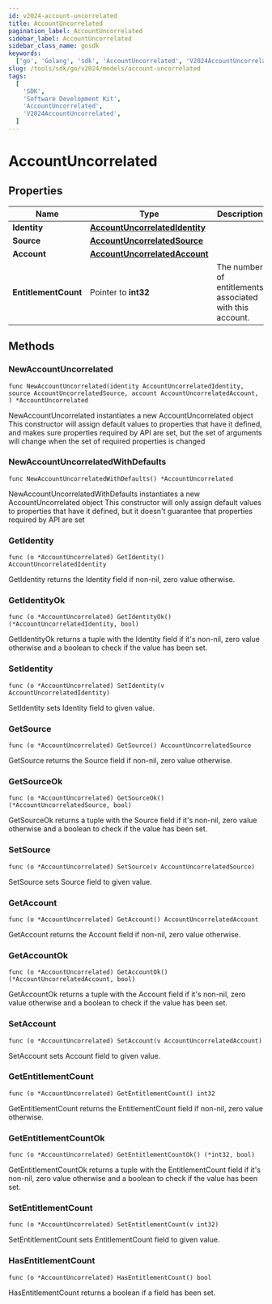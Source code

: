 ```yaml
---
id: v2024-account-uncorrelated
title: AccountUncorrelated
pagination_label: AccountUncorrelated
sidebar_label: AccountUncorrelated
sidebar_class_name: gosdk
keywords:
  ['go', 'Golang', 'sdk', 'AccountUncorrelated', 'V2024AccountUncorrelated']
slug: /tools/sdk/go/v2024/models/account-uncorrelated
tags:
  [
    'SDK',
    'Software Development Kit',
    'AccountUncorrelated',
    'V2024AccountUncorrelated',
  ]
---
```


# AccountUncorrelated

## Properties

| Name | Type | Description | Notes |
| --- | --- | --- | --- |
| **Identity** | [**AccountUncorrelatedIdentity**](account-uncorrelated-identity) |  |
| **Source** | [**AccountUncorrelatedSource**](account-uncorrelated-source) |  |
| **Account** | [**AccountUncorrelatedAccount**](account-uncorrelated-account) |  |
| **EntitlementCount** | Pointer to **int32** | The number of entitlements associated with this account. | [optional] |

## Methods

### NewAccountUncorrelated

`func NewAccountUncorrelated(identity AccountUncorrelatedIdentity, source AccountUncorrelatedSource, account AccountUncorrelatedAccount, ) *AccountUncorrelated`

NewAccountUncorrelated instantiates a new AccountUncorrelated object This constructor will assign default values to properties that have it defined, and makes sure properties required by API are set, but the set of arguments will change when the set of required properties is changed

### NewAccountUncorrelatedWithDefaults

`func NewAccountUncorrelatedWithDefaults() *AccountUncorrelated`

NewAccountUncorrelatedWithDefaults instantiates a new AccountUncorrelated object This constructor will only assign default values to properties that have it defined, but it doesn't guarantee that properties required by API are set

### GetIdentity

`func (o *AccountUncorrelated) GetIdentity() AccountUncorrelatedIdentity`

GetIdentity returns the Identity field if non-nil, zero value otherwise.

### GetIdentityOk

`func (o *AccountUncorrelated) GetIdentityOk() (*AccountUncorrelatedIdentity, bool)`

GetIdentityOk returns a tuple with the Identity field if it's non-nil, zero value otherwise and a boolean to check if the value has been set.

### SetIdentity

`func (o *AccountUncorrelated) SetIdentity(v AccountUncorrelatedIdentity)`

SetIdentity sets Identity field to given value.

### GetSource

`func (o *AccountUncorrelated) GetSource() AccountUncorrelatedSource`

GetSource returns the Source field if non-nil, zero value otherwise.

### GetSourceOk

`func (o *AccountUncorrelated) GetSourceOk() (*AccountUncorrelatedSource, bool)`

GetSourceOk returns a tuple with the Source field if it's non-nil, zero value otherwise and a boolean to check if the value has been set.

### SetSource

`func (o *AccountUncorrelated) SetSource(v AccountUncorrelatedSource)`

SetSource sets Source field to given value.

### GetAccount

`func (o *AccountUncorrelated) GetAccount() AccountUncorrelatedAccount`

GetAccount returns the Account field if non-nil, zero value otherwise.

### GetAccountOk

`func (o *AccountUncorrelated) GetAccountOk() (*AccountUncorrelatedAccount, bool)`

GetAccountOk returns a tuple with the Account field if it's non-nil, zero value otherwise and a boolean to check if the value has been set.

### SetAccount

`func (o *AccountUncorrelated) SetAccount(v AccountUncorrelatedAccount)`

SetAccount sets Account field to given value.

### GetEntitlementCount

`func (o *AccountUncorrelated) GetEntitlementCount() int32`

GetEntitlementCount returns the EntitlementCount field if non-nil, zero value otherwise.

### GetEntitlementCountOk

`func (o *AccountUncorrelated) GetEntitlementCountOk() (*int32, bool)`

GetEntitlementCountOk returns a tuple with the EntitlementCount field if it's non-nil, zero value otherwise and a boolean to check if the value has been set.

### SetEntitlementCount

`func (o *AccountUncorrelated) SetEntitlementCount(v int32)`

SetEntitlementCount sets EntitlementCount field to given value.

### HasEntitlementCount

`func (o *AccountUncorrelated) HasEntitlementCount() bool`

HasEntitlementCount returns a boolean if a field has been set.
